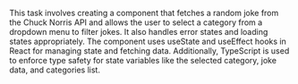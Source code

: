 
This task involves creating a component that fetches a random joke from the Chuck Norris API and allows the user to select a category from a dropdown menu to filter jokes. It also handles error states and loading states appropriately. The component uses useState and useEffect hooks in React for managing state and fetching data. Additionally, TypeScript is used to enforce type safety for state variables like the selected category, joke data, and categories list.
